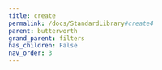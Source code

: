```yaml
---
title: create
permalink: /docs/StandardLibrary#create4
parent: butterworth
grand_parent: filters
has_children: False
nav_order: 3
---
```

